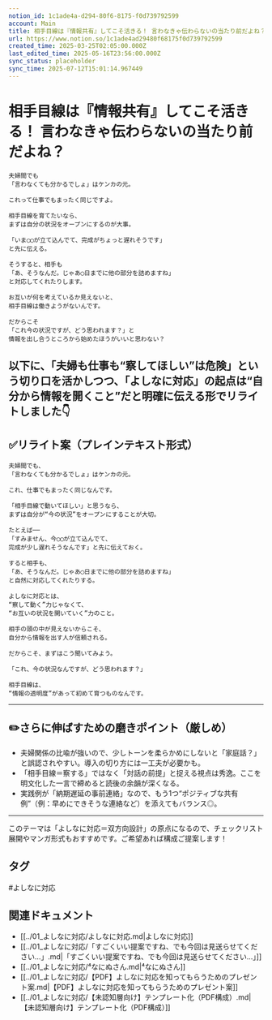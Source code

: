```yaml
---
notion_id: 1c1ade4a-d294-80f6-8175-f0d739792599
account: Main
title: 相手目線は『情報共有』してこそ活きる！ 言わなきゃ伝わらないの当たり前だよね？
url: https://www.notion.so/1c1ade4ad29480f68175f0d739792599
created_time: 2025-03-25T02:05:00.000Z
last_edited_time: 2025-05-16T23:56:00.000Z
sync_status: placeholder
sync_time: 2025-07-12T15:01:14.967449
---
```

# 相手目線は『情報共有』してこそ活きる！ 言わなきゃ伝わらないの当たり前だよね？

```plain text
夫婦間でも
「言わなくても分かるでしょ」はケンカの元。

これって仕事でもまったく同じですよ。

相手目線を育てたいなら、
まずは自分の状況をオープンにするのが大事。

「いま◯◯が立て込んでて、完成がちょっと遅れそうです」
と先に伝える。

そうすると、相手も
「あ、そうなんだ。じゃあ◯日までに他の部分を詰めますね」
と対応してくれたりします。

お互いが何を考えているか見えないと、
相手目線は働きようがないんです。

だからこそ
「これ今の状況ですが、どう思われます？」と
情報を出し合うところから始めたほうがいいと思わない？
```
以下に、「夫婦も仕事も“察してほしい”は危険」という切り口を活かしつつ、「よしなに対応」の起点は“自分から情報を開くこと”だと明確に伝える形でリライトしました👇
---
## ✅リライト案（プレインテキスト形式）
```plain text
夫婦間でも、
「言わなくても分かるでしょ」はケンカの元。

これ、仕事でもまったく同じなんです。

「相手目線で動いてほしい」と思うなら、
まずは自分が“今の状況”をオープンにすることが大切。

たとえば──
「すみません、今◯◯が立て込んでて、
完成が少し遅れそうなんです」と先に伝えておく。

すると相手も、
「あ、そうなんだ。じゃあ◯日までに他の部分を詰めますね」
と自然に対応してくれたりする。

よしなに対応とは、
“察して動く”力じゃなくて、
“お互いの状況を開いていく”力のこと。

相手の頭の中が見えないからこそ、
自分から情報を出す人が信頼される。

だからこそ、まずはこう聞いてみよう。

「これ、今の状況なんですが、どう思われます？」

相手目線は、
“情報の透明度”があって初めて育つものなんです。

```
---
## ✏️さらに伸ばすための磨きポイント（厳しめ）
- 夫婦関係の比喩が強いので、少しトーンを柔らかめにしないと「家庭話？」と誤認されやすい。導入の切り方には一工夫が必要かも。
- 「相手目線＝察する」ではなく「対話の前提」と捉える視点は秀逸。ここを明文化した一言で締めると読後の余韻が深くなる。
- 実践例が「納期遅延の事前連絡」なので、もう1つ“ポジティブな共有例”（例：早めにできそうな連絡など）を添えてもバランス◎。
---
このテーマは「よしなに対応＝双方向設計」の原点になるので、チェックリスト展開やマンガ形式もおすすめです。ご希望あれば構成ご提案します！

## タグ

#よしなに対応 

## 関連ドキュメント

- [[../01_よしなに対応/よしなに対応.md|よしなに対応]]
- [[../01_よしなに対応/「すごくいい提案ですね、でも今回は見送らせてください…」.md|「すごくいい提案ですね、でも今回は見送らせてください…」]]
- [[../01_よしなに対応/⁴なにぬさん.md|⁴なにぬさん]]
- [[../01_よしなに対応/【PDF】よしなに対応を知ってもらうためのプレゼント案.md|【PDF】よしなに対応を知ってもらうためのプレゼント案]]
- [[../01_よしなに対応/【未認知層向け】テンプレート化（PDF構成）.md|【未認知層向け】テンプレート化（PDF構成）]]
